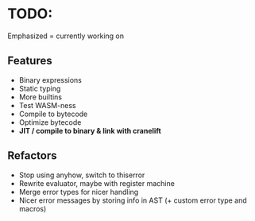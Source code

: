 # TODO:
Emphasized = currently working on

## Features
 * Binary expressions
 * Static typing
 * More builtins
 * Test WASM-ness
 * Compile to bytecode
 * Optimize bytecode
 * **JIT / compile to binary & link with cranelift**

## Refactors
* Stop using anyhow, switch to thiserror
* Rewrite evaluator, maybe with register machine
* Merge error types for nicer handling
* Nicer error messages by storing info in AST (+ custom error type and macros)
